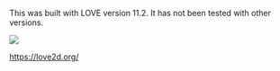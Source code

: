 This was built with LOVE version 11.2. It has not been tested with other versions.

![](example.gif)

https://love2d.org/
